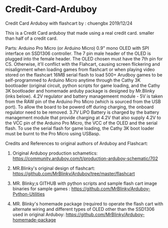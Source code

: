 # Credit-Card-Arduboy
Credit Card Arduboy with flashcart
by : chuengbx   2019/12/24
 
This is a Credit Card arduboy that made using a real credit card. smaller than half  of a credit card. 
 
Parts:
Arduino Pro Micro (or Arduino Micro)
0.9" mono  OLED with SPI interface on SSD1306 controller. The 7 pin male header of the OLED is plugged into the female header.
The OLED chosen must have the 7th pin for CS. Otherwise, it'll conflict with the Flahcart,
causing screen flickering and misalignment when loading games from flashcart or when playing  video stored on the flashcart
16MB serial flash to  load 500+ Arudboy games to be self-programmed to Arduino Micro anytime through the Cathy 3K bootloader
(original circuit, python scripts for game loading, and the Cathy 3K bootloader and homemade arduby package is designed by Mr.Blinky (inks below).
4.2V regulator and battery managemeent module - 5V is taken from the RAW pin of the Arduino Pro Micro (which is sourced from the USB  port).
To allow the board to be powerd off during charging, the onboard regulator need to be removed.
3.7V LiPO Battery is charged by the battery management module that provide charging at 4.2V that also supply  4.2V  to the VCC pin of the Arduino Pro Micro, 
the VCC of the OLED and the  serial flash. 
To use the serial flash for game loading, the Cathy 3K boot loader must be burnt to the Pro Micro using USBasp.
 
Credits and References to original authors of Arduboy and Flashcart:
 
1. Original Arduboy production schametics:  
    https://community.arduboy.com/t/production-arduboy-schematic/702
 
2. MR.Blinky's original design of flashcart: 
    https://github.com/MrBlinky/Arduboy/tree/master/flashcart
 
3. MR. Blinky;s GITHUB with python scripts and sample flash cart image binaries for sample games :
    https://github.com/MrBlinky/Arduboy-Python-Utilities
 
4. MR. Blinky's homemade package (required to operate the flash cart with alternate wiring and different types of OLED other than the  SSD1306 used in original Arduboy:
    https://github.com/MrBlinky/Arduboy-homemade-package
